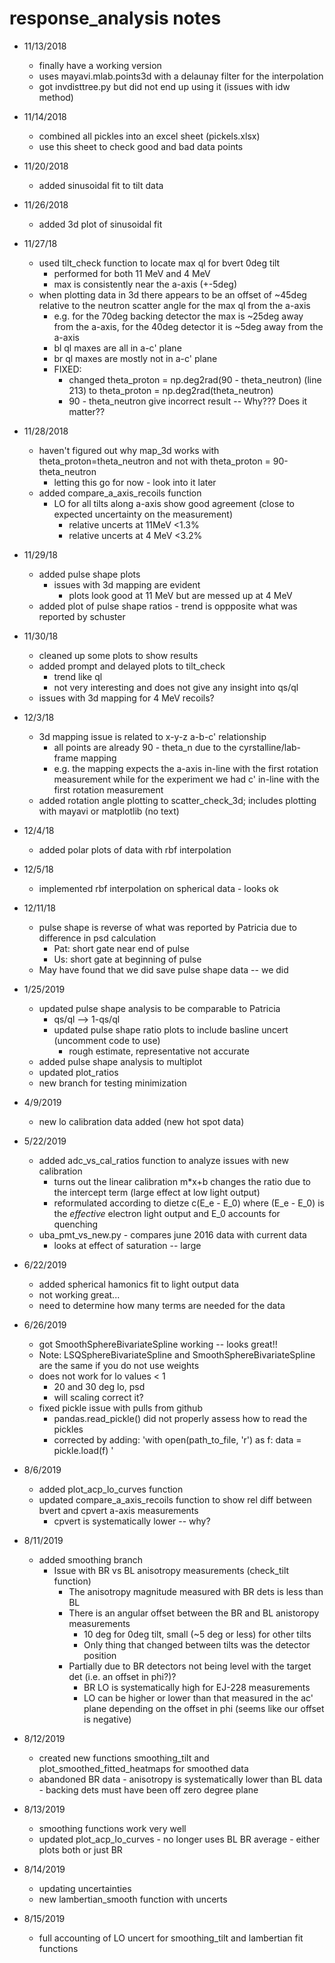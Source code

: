 # response_analysis notes

* 11/13/2018     
    * finally have a working version
    * uses mayavi.mlab.points3d with a delaunay filter for the interpolation
    * got invdisttree.py but did not end up using it (issues with idw method)

* 11/14/2018
    * combined all pickles into an excel sheet (pickels.xlsx)
    * use this sheet to check good and bad data points     

* 11/20/2018
    * added sinusoidal fit to tilt data

* 11/26/2018
    * added 3d plot of sinusoidal fit

* 11/27/18
    * used tilt_check function to locate max ql for bvert 0deg tilt
        * performed for both 11 MeV and 4 MeV
        * max is consistently near the a-axis (+-5deg)
    * when plotting data in 3d there appears to be an offset of ~45deg relative to the neutron scatter angle for the max ql from the a-axis
        * e.g. for the 70deg backing detector the max is ~25deg away from the a-axis, for the 40deg detector it is ~5deg away from the a-axis
        * bl ql maxes are all in a-c' plane
        * br ql maxes are mostly not in a-c' plane
        * FIXED:
            * changed theta_proton = np.deg2rad(90 - theta_neutron) (line 213) to theta_proton = np.deg2rad(theta_neutron)
            * 90 - theta_neutron give incorrect result -- Why??? Does it matter??

* 11/28/2018
    * haven't figured out why map_3d works with theta_proton=theta_neutron and not with theta_proton = 90-theta_neutron
        * letting this go for now - look into it later
    * added compare_a_axis_recoils function 
        * LO for all tilts along a-axis show good agreement (close to expected uncertainty on the measurement)
            * relative uncerts at 11MeV <1.3%
            * relative uncerts at 4 MeV <3.2%

* 11/29/18
    * added pulse shape plots
        * issues with 3d mapping are evident
            * plots look good at 11 MeV but are messed up at 4 MeV
    * added plot of pulse shape ratios - trend is oppposite what was reported by schuster

* 11/30/18
    * cleaned up some plots to show results
    * added prompt and delayed plots to tilt_check 
        * trend like ql
        * not very interesting and does not give any insight into qs/ql
    * issues with 3d mapping for 4 MeV recoils? 
            
* 12/3/18
    * 3d mapping issue is related to x-y-z a-b-c' relationship
        * all points are already 90 - theta_n due to the cyrstalline/lab-frame mapping 
        * e.g. the mapping expects the a-axis in-line with the first rotation measurement while for the experiment we had c' in-line with the first rotation measurement
    * added rotation angle plotting to scatter_check_3d; includes plotting with mayavi or matplotlib (no text)

* 12/4/18
    * added polar plots of data with rbf interpolation

* 12/5/18
    * implemented rbf interpolation on spherical data - looks ok

* 12/11/18
    * pulse shape is reverse of what was reported by Patricia due to difference in psd calculation
        * Pat: short gate near end of pulse
        * Us: short gate at beginning of pulse
    * May have found that we did save pulse shape data -- we did

* 1/25/2019
    * updated pulse shape analysis to be comparable to Patricia
        * qs/ql --> 1-qs/ql
        * updated pulse shape ratio plots to include basline uncert (uncomment code to use) 
            * rough estimate, representative not accurate
    * added pulse shape analysis to multiplot
    * updated plot_ratios
    * new branch for testing minimization

* 4/9/2019
    * new lo calibration data added (new hot spot data)

* 5/22/2019
    * added adc_vs_cal_ratios function to analyze issues with new calibration
        * turns out the linear calibration m*x+b changes the ratio due to the intercept term (large effect at low light output)
        * reformulated according to dietze c(E_e - E_0) where (E_e - E_0) is the *effective* electron light output and E_0 accounts for quenching 
    * uba_pmt_vs_new.py - compares june 2016 data with current data 
        * looks at effect of saturation -- large
    
* 6/22/2019
    * added spherical hamonics fit to light output data
    * not working great...
    * need to determine how many terms are needed for the data

* 6/26/2019
    * got SmoothSphereBivariateSpline working -- looks great!!
    * Note: LSQSphereBivariateSpline and SmoothSphereBivariateSpline are the same if you do not use weights
    * does not work for lo values < 1
        * 20 and 30 deg lo, psd
        * will scaling correct it?
    * fixed pickle issue with pulls from github
        * pandas.read_pickle() did not properly assess how to read the pickles
        * corrected by adding:
            'with open(path_to_file, 'r') as f:
                data = pickle.load(f)         '

* 8/6/2019
    * added plot_acp_lo_curves function
    * updated compare_a_axis_recoils function to show rel diff between bvert and cpvert a-axis measurements
        * cpvert is systematically lower -- why? 

* 8/11/2019
    * added smoothing branch
        * Issue with BR vs BL anisotropy measurements (check_tilt function)
            * The anisotropy magnitude measured with BR dets is less than BL
            * There is an angular offset between the BR and BL anistoropy measurements
                * 10 deg for 0deg tilt, small (~5 deg or less) for other tilts
                * Only thing that changed between tilts was the detector position
            * Partially due to BR detectors not being level with the target det (i.e. an offset in phi?)?
                * BR LO is systematically high for EJ-228 measurements
                * LO can be higher or lower than that measured in the ac' plane depending on the offset in phi (seems like our offset is negative)

* 8/12/2019
    * created new functions smoothing_tilt and plot_smoothed_fitted_heatmaps for smoothed data
    * abandoned BR data - anisotropy is systematically lower than BL data - backing dets must have been off zero degree plane          

* 8/13/2019
    * smoothing functions work very well
    * updated plot_acp_lo_curves - no longer uses BL BR average - either plots both or just BR

* 8/14/2019
    * updating uncertainties
    * new lambertian_smooth function with uncerts

* 8/15/2019
    * full accounting of LO uncert for smoothing_tilt and lambertian fit functions
          